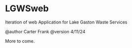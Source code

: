 # LGWSweb
Iteration of web Application for Lake Gaston Waste Services


@author Carter Frank
@version 4/11/24


More to come.
